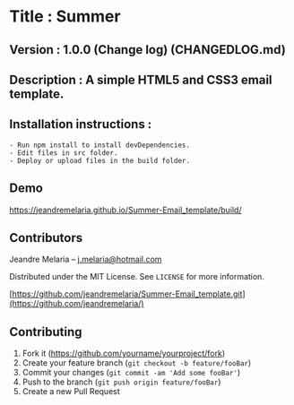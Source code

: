 # Title : Summer 

## Version : 1.0.0 (Change log) (CHANGEDLOG.md)

## Description : A simple HTML5 and CSS3 email template.

## Installation instructions : 
	- Run npm install to install devDependencies.
	- Edit files in src folder.
	- Deploy or upload files in the build folder.

## Demo 
https://jeandremelaria.github.io/Summer-Email_template/build/

## Contributors
Jeandre Melaria – j.melaria@hotmail.com






Distributed under the MIT License. See ``LICENSE`` for more information.

[https://github.com/jeandremelaria/Summer-Email_template.git](https://github.com/jeandremelaria/)

## Contributing

1. Fork it (<https://github.com/yourname/yourproject/fork>)
2. Create your feature branch (`git checkout -b feature/fooBar`)
3. Commit your changes (`git commit -am 'Add some fooBar'`)
4. Push to the branch (`git push origin feature/fooBar`)
5. Create a new Pull Request